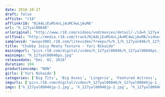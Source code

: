 ```yaml
---
date: 2018-10-27
draft: false
affsite: "r18"
afflinkr18: "NjA4LjEuMS4xLjAuMC4wLjAuMA"
url: "h_127yal00046"
urloriginal: "http://www.r18.com/videos/vod/movies/detail/-/id=h_127yal00046"
urlfinal: "http://media.r18.com/track/NjA4LjEuMS4xLjAuMC4wLjAuMA/videos/vod/movies/detail/-/id=h_127yal00046"
samplevid: "awspv3001.r18.com/litevideo/freepv/h/h_1/h_127yal046/h_127yal046_dmb_w.mp4"
title: "Chubby Juicy Meaty Texture - Yuri Nikaido"
mainimgurl: "pics.r18.com/digital/video/h_127yal00046/h_127yal00046ps.jpg"
mainimgs: "h_127yal00046ps.jpg"
releasedate: "Dec. 02, 2016"
duration: 104
productioncomp: "NON"
girls: ['Yuri Nikaido']
categories: ['Big Tits', 'Big Asses', 'Lingerie', 'Featured Actress', 'Creampie', 'Blowjob', 'Hi-Def']
imgurls: ['pics.r18.com/digital/video/h_127yal00046/h_127yal00046jp-1.jpg', 'pics.r18.com/digital/video/h_127yal00046/h_127yal00046jp-2.jpg', 'pics.r18.com/digital/video/h_127yal00046/h_127yal00046jp-3.jpg', 'pics.r18.com/digital/video/h_127yal00046/h_127yal00046jp-4.jpg', 'pics.r18.com/digital/video/h_127yal00046/h_127yal00046jp-5.jpg', 'pics.r18.com/digital/video/h_127yal00046/h_127yal00046jp-6.jpg', 'pics.r18.com/digital/video/h_127yal00046/h_127yal00046jp-7.jpg', 'pics.r18.com/digital/video/h_127yal00046/h_127yal00046jp-8.jpg', 'pics.r18.com/digital/video/h_127yal00046/h_127yal00046jp-9.jpg', 'pics.r18.com/digital/video/h_127yal00046/h_127yal00046jp-10.jpg', 'pics.r18.com/digital/video/h_127yal00046/h_127yal00046jp-11.jpg', 'pics.r18.com/digital/video/h_127yal00046/h_127yal00046jp-12.jpg', 'pics.r18.com/digital/video/h_127yal00046/h_127yal00046jp-13.jpg', 'pics.r18.com/digital/video/h_127yal00046/h_127yal00046jp-14.jpg', 'pics.r18.com/digital/video/h_127yal00046/h_127yal00046jp-15.jpg', 'pics.r18.com/digital/video/h_127yal00046/h_127yal00046jp-16.jpg', 'pics.r18.com/digital/video/h_127yal00046/h_127yal00046jp-17.jpg', 'pics.r18.com/digital/video/h_127yal00046/h_127yal00046jp-18.jpg', 'pics.r18.com/digital/video/h_127yal00046/h_127yal00046jp-19.jpg', 'pics.r18.com/digital/video/h_127yal00046/h_127yal00046jp-20.jpg']
imgs: ['h_127yal00046jp-1.jpg', 'h_127yal00046jp-2.jpg', 'h_127yal00046jp-3.jpg', 'h_127yal00046jp-4.jpg', 'h_127yal00046jp-5.jpg', 'h_127yal00046jp-6.jpg', 'h_127yal00046jp-7.jpg', 'h_127yal00046jp-8.jpg', 'h_127yal00046jp-9.jpg', 'h_127yal00046jp-10.jpg', 'h_127yal00046jp-11.jpg', 'h_127yal00046jp-12.jpg', 'h_127yal00046jp-13.jpg', 'h_127yal00046jp-14.jpg', 'h_127yal00046jp-15.jpg', 'h_127yal00046jp-16.jpg', 'h_127yal00046jp-17.jpg', 'h_127yal00046jp-18.jpg', 'h_127yal00046jp-19.jpg', 'h_127yal00046jp-20.jpg']
---
```

